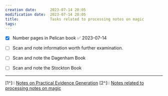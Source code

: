 ```yaml
---
creation date:		2023-07-14 20:05
modification date:	2023-07-14 20:05
title: 				Tasks related to processing notes on magic
tags:
---
```

- [x] Number pages in Pelican book ✅ 2023-07-14
- [ ] Scan and note information worth further examination.
- [ ] Scan and note the Dagenham Book
- [ ] Scan and note the Stockton Book



---
[1^]:: [Notes on Practical Evidence Generation](Notes%20on%20Practical%20Evidence%20Generation.md)
[2^]:: [Notes related to processing notes on magic](Notes%20related%20to%20processing%20notes%20on%20magic)
